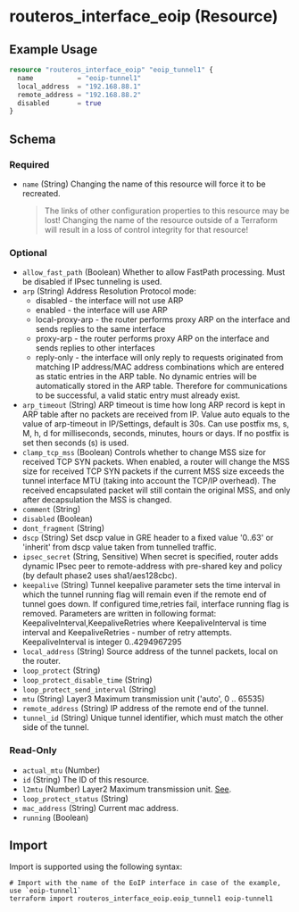 # routeros_interface_eoip (Resource)


## Example Usage
```terraform
resource "routeros_interface_eoip" "eoip_tunnel1" {
  name           = "eoip-tunnel1"
  local_address  = "192.168.88.1"
  remote_address = "192.168.88.2"
  disabled       = true
}
```

<!-- schema generated by tfplugindocs -->
## Schema

### Required

- `name` (String) Changing the name of this resource will force it to be recreated.
	> The links of other configuration properties to this resource may be lost!
	> Changing the name of the resource outside of a Terraform will result in a loss of control integrity for that resource!

### Optional

- `allow_fast_path` (Boolean) Whether to allow FastPath processing. Must be disabled if IPsec tunneling is used.
- `arp` (String) Address Resolution Protocol mode:
	* disabled - the interface will not use ARP
	* enabled - the interface will use ARP
	* local-proxy-arp - the router performs proxy ARP on the interface and sends replies to the same interface
	* proxy-arp - the router performs proxy ARP on the interface and sends replies to other interfaces
	* reply-only - the interface will only reply to requests originated from matching IP address/MAC address combinations which are entered as static entries in the ARP table. No dynamic entries will be automatically stored in the ARP table. Therefore for communications to be successful, a valid static entry must already exist.
- `arp_timeout` (String) ARP timeout is time how long ARP record is kept in ARP table after no packets are received from IP. Value auto equals to the value of arp-timeout in IP/Settings, default is 30s. Can use postfix ms, s, M, h, d for milliseconds, seconds, minutes, hours or days. If no postfix is set then seconds (s) is used.
- `clamp_tcp_mss` (Boolean) Controls whether to change MSS size for received TCP SYN packets. When enabled, a router will change the MSS size for received TCP SYN packets if the current MSS size exceeds the tunnel interface MTU (taking into account the TCP/IP overhead). The received encapsulated packet will still contain the original MSS, and only after decapsulation the MSS is changed.
- `comment` (String)
- `disabled` (Boolean)
- `dont_fragment` (String)
- `dscp` (String) Set dscp value in GRE header to a fixed value '0..63' or 'inherit' from dscp value taken from tunnelled traffic.
- `ipsec_secret` (String, Sensitive) When secret is specified, router adds dynamic IPsec peer to remote-address with pre-shared key and policy (by default phase2 uses sha1/aes128cbc).
- `keepalive` (String) Tunnel keepalive parameter sets the time interval in which the tunnel running flag will remain even if the remote end of tunnel goes down. If configured time,retries fail, interface running flag is removed. Parameters are written in following format: KeepaliveInterval,KeepaliveRetries where KeepaliveInterval is time interval and KeepaliveRetries - number of retry attempts. KeepaliveInterval is integer 0..4294967295
- `local_address` (String) Source address of the tunnel packets, local on the router.
- `loop_protect` (String)
- `loop_protect_disable_time` (String)
- `loop_protect_send_interval` (String)
- `mtu` (String) Layer3 Maximum transmission unit ('auto', 0 .. 65535)
- `remote_address` (String) IP address of the remote end of the tunnel.
- `tunnel_id` (String) Unique tunnel identifier, which must match the other side of the tunnel.

### Read-Only

- `actual_mtu` (Number)
- `id` (String) The ID of this resource.
- `l2mtu` (Number) Layer2 Maximum transmission unit. [See](https://wiki.mikrotik.com/wiki/Maximum_Transmission_Unit_on_RouterBoards).
- `loop_protect_status` (String)
- `mac_address` (String) Current mac address.
- `running` (Boolean)

## Import
Import is supported using the following syntax:
```shell
# Import with the name of the EoIP interface in case of the example, use `eoip-tunnel1`
terraform import routeros_interface_eoip.eoip_tunnel1 eoip-tunnel1
```

